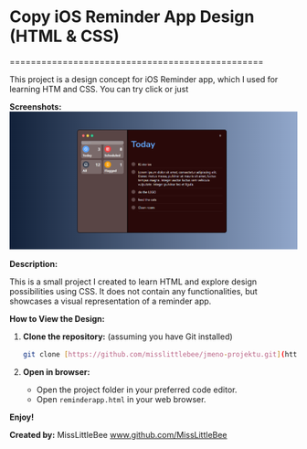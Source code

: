 # Copy iOS Reminder App Design (HTML & CSS)
================================================

This project is a design concept for iOS Reminder app, which I used for learning HTM and CSS.
You can try click or just

**Screenshots:** ![Screenshot from application](screenshot.png)

**Description:**

This is a small project I created to learn HTML and explore design possibilities using CSS. It does not contain any functionalities, but showcases a visual representation of a reminder app.

**How to View the Design:**

1. **Clone the repository:** (assuming you have Git installed)

    ```bash
    git clone [https://github.com/misslittlebee/jmeno-projektu.git](https://github.com/misslittlebee/jmeno-projektu.git)
    ```

2. **Open in browser:**

    - Open the project folder in your preferred code editor.
    - Open `reminderapp.html` in your web browser.

**Enjoy!**

**Created by:** MissLittleBee 
www.github.com/MissLittleBee
